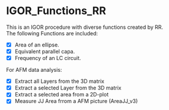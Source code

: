 # IGOR_Functions_RR
This is an IGOR procedure with diverse functions created by RR.\
The following Functions are included:

- [x] Area of an ellipse.
- [x] Equivalent parallel capa.
- [x] Frequency of an LC circuit.

For AFM data analysis:
- [x] Extract all Layers from the 3D matrix
- [x] Extract a selected Layer from the 3D matrix
- [x] Extract a selected area from a 2D-plot
- [x] Measure JJ Area frrom a AFM picture (AreaJJ_v3)
